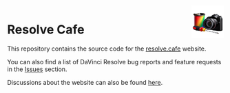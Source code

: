<img src="https://raw.githubusercontent.com/CommandPost/ResolveCafe/master/docs/static/resolvecafe.png" align="right" width="15%" height="15%" />

# Resolve Cafe

This repository contains the source code for the [resolve.cafe](https://resolve.cafe) website.

You can also find a list of DaVinci Resolve bug reports and feature requests in the [Issues](https://github.com/CommandPost/ResolveCafe/issues) section.

Discussions about the website can also be found [here](https://github.com/CommandPost/ResolveCafe/discussions).